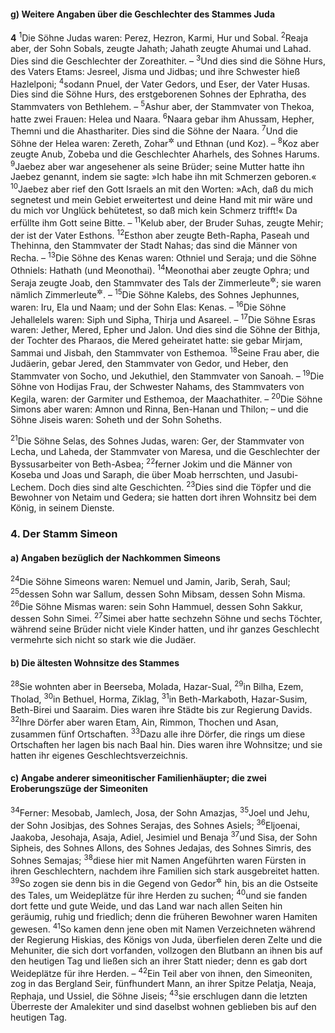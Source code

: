 #### g) Weitere Angaben über die Geschlechter des Stammes Juda

__4__
<sup>1</sup>Die Söhne Judas waren: Perez, Hezron, Karmi, Hur und Sobal.
<sup>2</sup>Reaja aber, der Sohn Sobals, zeugte Jahath; Jahath zeugte Ahumai und Lahad. Dies sind die Geschlechter der Zoreathiter. –
<sup>3</sup>Und dies sind die Söhne Hurs, des Vaters Etams: Jesreel, Jisma und Jidbas; und ihre Schwester hieß Hazlelponi;
<sup>4</sup>sodann Pnuel, der Vater Gedors, und Eser, der Vater Husas. Dies sind die Söhne Hurs, des erstgeborenen Sohnes der Ephratha, des Stammvaters von Bethlehem. –
<sup>5</sup>Ashur aber, der Stammvater von Thekoa, hatte zwei Frauen: Helea und Naara.
<sup>6</sup>Naara gebar ihm Ahussam, Hepher, Themni und die Ahasthariter. Dies sind die Söhne der Naara.
<sup>7</sup>Und die Söhne der Helea waren: Zereth, Zohar<sup title="oder: Jizhar">&#x2732;</sup> und Ethnan (und Koz). –
<sup>8</sup>Koz aber zeugte Anub, Zobeba und die Geschlechter Aharhels, des Sohnes Harums.
<sup>9</sup>Jaebez aber war angesehener als seine Brüder; seine Mutter hatte ihn Jaebez genannt, indem sie sagte: »Ich habe ihn mit Schmerzen geboren.«
<sup>10</sup>Jaebez aber rief den Gott Israels an mit den Worten: »Ach, daß du mich segnetest und mein Gebiet erweitertest und deine Hand mit mir wäre und du mich vor Unglück behütetest, so daß mich kein Schmerz trifft!« Da erfüllte ihm Gott seine Bitte. –
<sup>11</sup>Kelub aber, der Bruder Suhas, zeugte Mehir; der ist der Vater Esthons.
<sup>12</sup>Esthon aber zeugte Beth-Rapha, Paseah und Thehinna, den Stammvater der Stadt Nahas; das sind die Männer von Recha. –
<sup>13</sup>Die Söhne des Kenas waren: Othniel und Seraja; und die Söhne Othniels: Hathath (und Meonothai).
<sup>14</sup>Meonothai aber zeugte Ophra; und Seraja zeugte Joab, den Stammvater des Tals der Zimmerleute<sup title="oder: Schmiede">&#x2732;</sup>; sie waren nämlich Zimmerleute<sup title="oder: Schmiede">&#x2732;</sup>. –
<sup>15</sup>Die Söhne Kalebs, des Sohnes Jephunnes, waren: Iru, Ela und Naam; und der Sohn Elas: Kenas. –
<sup>16</sup>Die Söhne Jehallelels waren: Siph und Sipha, Thirja und Asareel. –
<sup>17</sup>Die Söhne Esras waren: Jether, Mered, Epher und Jalon. Und dies sind die Söhne der Bithja, der Tochter des Pharaos, die Mered geheiratet hatte: sie gebar Mirjam, Sammai und Jisbah, den Stammvater von Esthemoa.
<sup>18</sup>Seine Frau aber, die Judäerin, gebar Jered, den Stammvater von Gedor, und Heber, den Stammvater von Socho, und Jekuthiel, den Stammvater von Sanoah. –
<sup>19</sup>Die Söhne von Hodijas Frau, der Schwester Nahams, des Stammvaters von Kegila, waren: der Garmiter und Esthemoa, der Maachathiter. –
<sup>20</sup>Die Söhne Simons aber waren: Amnon und Rinna, Ben-Hanan und Thilon; – und die Söhne Jiseis waren: Soheth und der Sohn Soheths.

<sup>21</sup>Die Söhne Selas, des Sohnes Judas, waren: Ger, der Stammvater von Lecha, und Laheda, der Stammvater von Maresa, und die Geschlechter der Byssusarbeiter von Beth-Asbea;
<sup>22</sup>ferner Jokim und die Männer von Koseba und Joas und Saraph, die über Moab herrschten, und Jasubi-Lechem. Doch dies sind alte Geschichten.
<sup>23</sup>Dies sind die Töpfer und die Bewohner von Netaim und Gedera; sie hatten dort ihren Wohnsitz bei dem König, in seinem Dienste.

### 4. Der Stamm Simeon

#### a) Angaben bezüglich der Nachkommen Simeons

<sup>24</sup>Die Söhne Simeons waren: Nemuel und Jamin, Jarib, Serah, Saul;
<sup>25</sup>dessen Sohn war Sallum, dessen Sohn Mibsam, dessen Sohn Misma.
<sup>26</sup>Die Söhne Mismas waren: sein Sohn Hammuel, dessen Sohn Sakkur, dessen Sohn Simei.
<sup>27</sup>Simei aber hatte sechzehn Söhne und sechs Töchter, während seine Brüder nicht viele Kinder hatten, und ihr ganzes Geschlecht vermehrte sich nicht so stark wie die Judäer.

#### b) Die ältesten Wohnsitze des Stammes

<sup>28</sup>Sie wohnten aber in Beerseba, Molada, Hazar-Sual,
<sup>29</sup>in Bilha, Ezem, Tholad,
<sup>30</sup>in Bethuel, Horma, Ziklag,
<sup>31</sup>in Beth-Markaboth, Hazar-Susim, Beth-Birei und Saaraim. Dies waren ihre Städte bis zur Regierung Davids.
<sup>32</sup>Ihre Dörfer aber waren Etam, Ain, Rimmon, Thochen und Asan, zusammen fünf Ortschaften.
<sup>33</sup>Dazu alle ihre Dörfer, die rings um diese Ortschaften her lagen bis nach Baal hin. Dies waren ihre Wohnsitze; und sie hatten ihr eigenes Geschlechtsverzeichnis.

#### c) Angabe anderer simeonitischer Familienhäupter; die zwei Eroberungszüge der Simeoniten

<sup>34</sup>Ferner: Mesobab, Jamlech, Josa, der Sohn Amazjas,
<sup>35</sup>Joel und Jehu, der Sohn Josibjas, des Sohnes Serajas, des Sohnes Asiels;
<sup>36</sup>Eljoenai, Jaakoba, Jesohaja, Asaja, Adiel, Jesimiel und Benaja
<sup>37</sup>und Sisa, der Sohn Sipheis, des Sohnes Allons, des Sohnes Jedajas, des Sohnes Simris, des Sohnes Semajas;
<sup>38</sup>diese hier mit Namen Angeführten waren Fürsten in ihren Geschlechtern, nachdem ihre Familien sich stark ausgebreitet hatten.
<sup>39</sup>So zogen sie denn bis in die Gegend von Gedor<sup title="oder: Gerar?">&#x2732;</sup> hin, bis an die Ostseite des Tales, um Weideplätze für ihre Herden zu suchen;
<sup>40</sup>und sie fanden dort fette und gute Weide, und das Land war nach allen Seiten hin geräumig, ruhig und friedlich; denn die früheren Bewohner waren Hamiten gewesen.
<sup>41</sup>So kamen denn jene oben mit Namen Verzeichneten während der Regierung Hiskias, des Königs von Juda, überfielen deren Zelte und die Mehuniter, die sich dort vorfanden, vollzogen den Blutbann an ihnen bis auf den heutigen Tag und ließen sich an ihrer Statt nieder; denn es gab dort Weideplätze für ihre Herden. –
<sup>42</sup>Ein Teil aber von ihnen, den Simeoniten, zog in das Bergland Seir, fünfhundert Mann, an ihrer Spitze Pelatja, Neaja, Rephaja, und Ussiel, die Söhne Jiseis;
<sup>43</sup>sie erschlugen dann die letzten Überreste der Amalekiter und sind daselbst wohnen geblieben bis auf den heutigen Tag.